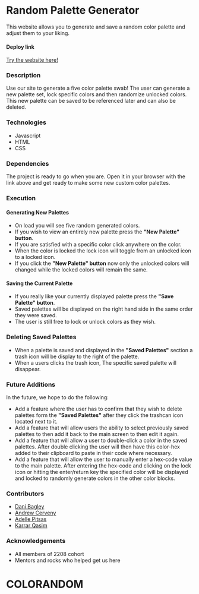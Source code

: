 # Random Palette Generator
This website allows you to generate and save a random color palette and adjust them to your liking.

#### Deploy link
[Try the website here!](file:///Users/karrarq/Mod1/collabProject/coloRandom/index.html)

### Description
Use our site to generate a five color palette swab! The user can generate a new palette set, lock specific colors and then randomize unlocked colors. This new palette can be saved to be referenced later and can also be deleted.

### Technologies
  - Javascript
  - HTML
  - CSS

### Dependencies
The project is ready to go when you are. Open it in your browser with the link above and get ready to make some new custom color palettes.

### Execution
#### Generating New Palettes
- On load you will see five random generated colors.
- If you wish to view an entirely new palette press the **"New Palette" button**.
- If you are satisfied with a specific color click anywhere on the color.
- When the color is locked the lock icon will toggle from an unlocked icon to a locked icon.
- If you click the **"New Palette" button** now only the unlocked colors will changed while the locked colors will remain the same.

#### Saving the Current Palette
- If you really like your currently displayed palette press the **"Save Palette" button**.
- Saved palettes will be displayed on the right hand side in the same order they were saved.
- The user is still free to lock or unlock colors as they wish.

### Deleting Saved Palettes
- When a palette is saved and displayed in the **"Saved Palettes"** section a trash icon will be display to the right of the palette.
- When a users clicks the trash icon, The specific saved palette will disappear.

### Future Additions
In the future, we hope to do the following:
- Add a feature where the user has to confirm that they wish to delete palettes form the **"Saved Palettes"** after they click the trashcan icon located next to it.
- Add a feature that will allow users the ability to select previously saved palettes to then add it back to the main screen to then edit it again.
- Add a feature that will allow a user to double-click a color in the saved palettes. After double clicking the user will then have this color-hex added to their clipboard to paste in their code where necessary.
- Add a feature that will allow the user to manually enter a hex-code value to the main palette. After entering the hex-code and clicking on the lock icon or hitting the enter/return key the specified color will be displayed and locked to randomly generate colors in the other color blocks.

### Contributors
- [Dani Bagley](https://github.com/daniabee)
- [Andrew Cerveny](https://github.com/AndrewCerveny)
- [Adelle Pitsas](https://github.com/Adelle-Pitsas)
- [Karrar Qasim](https://github.com/KarrarQ)

### Acknowledgements
- All members of 2208 cohort
- Mentors and rocks who helped get us here
# COLORANDOM
